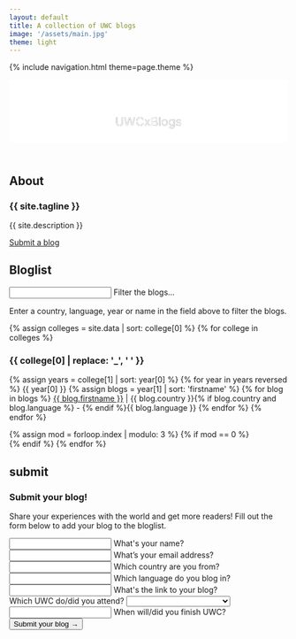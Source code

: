 ```yaml
---
layout: default
title: A collection of UWC blogs
image: '/assets/main.jpg'
theme: light
---
```


{% include navigation.html theme=page.theme %}

<article>
<header class="header">
  <div class="header-background" style="background-image: url('{{ site.baseurl }}{{ page.image }}')">
    <svg class="header-large" viewBox="0 0 330 75">
      <defs>
        <g id="text-large">
          <text class="header-text" text-anchor="middle" x="165" y="55">UWCxBlogs</text>
        </g>
        <mask id="mask-large" x="0" y="0" width="450" height="75">
          <rect x="0" y="0" width="450" height="75" fill="#fff"/>
          <use xlink:href="#text-large" />
        </mask>
      </defs>
      <rect x="0" y="0" width="450" height="75" mask="url(#mask-large)" fill="white" fill-opacity="1"/>
      <use xlink:href="#text-large" mask="url(#mask-large)" />
    </svg>
  </div>
</header>

<section id="about" class="section">
  <h2 class="section-title">About</h2>
  <h1 class="section-header">{{ site.tagline }}</h1>
  <p class="section-body -large">{{ site.description }}</p>
  <a class="section-link -large" href="#submit" data-scroll>Submit a blog</a>
</section>

<section id="bloglist" class="section">
<h2 class="section-title">Bloglist</h2>
<div class="form-group section-blogs">
  <input class="form-input" type="search" name="js-search" id="js-search" placeholder=" " autocomplete="off" required/>
  <span class="form-highlight"></span>
  <span class="form-underline"></span>
  <label class="form-label" for="js-search">Filter the blogs...</label>
  <p class="section-hint">Enter a country, language, year or name in the field above to filter the blogs.</p>
</div>

{% assign colleges = site.data | sort: college[0] %}
{% for college in colleges %}
  <div class="section-blogs js-college">
    <h3 class="section-header">{{ college[0] | replace: '_', ' ' }}</h3>
    <p class="section-body section-columns">
    {% assign years = college[1] | sort: year[0] %}
    {% for year in years reversed %}
      <span class="js-list" id="{{ college[0] }}-{{ year[0] }}">
        <span class="section-year js-year">{{ year[0] }}</span>
        <span class="list js-years">
          {% assign blogs = year[1] | sort: 'firstname' %}
          {% for blog in blogs  %}
            <span data-year="{{ blog.year }}" class="section-blog"><a href="http://{{ blog.link }}" target="_blank" rel="noopener noreferrer" class="link"><span class="name">{{ blog.firstname }}</span></a> | <span class="country">{{ blog.country }}</span>{% if blog.country and blog.language %} - {% endif %}<span class="language">{{ blog.language }}</span></span>
          {% endfor %}
        </span>
      </span>
    {% endfor %}
    </p>
  </div>
  {% assign mod = forloop.index | modulo: 3 %}
  {% if mod == 0 %}
    <script async src="//pagead2.googlesyndication.com/pagead/js/adsbygoogle.js"></script>
    <!-- UWCxBlogs -->
    <ins class="adsbygoogle"
         style="display:block"
         data-ad-client="ca-pub-4242118293341339"
         data-ad-slot="6920232204"
         data-ad-format="auto"></ins>
    <script>
    (adsbygoogle = window.adsbygoogle || []).push({});
    </script>
  {% endif %}
{% endfor %}

</section>

<section id="submit" class="section">
  <h2 class="section-title">submit</h2>
    <h1 class="section-header">Submit your blog!</h1>
    <p class="section-body -large">Share your experiences with the world and get more readers! Fill out the form below to add your blog to the bloglist.</p>
  <!-- Begin MailChimp Signup Form -->
  <div id="mc_embed_signup">
    <form action="//connor-baer.us7.list-manage.com/subscribe/post?u=b1caba133f37d9e536b7ee6c6&amp;id=7a0d71349c" method="post" id="mc-embedded-subscribe-form" name="mc-embedded-subscribe-form" class="validate" target="_blank" novalidate>
      <div id="mc_embed_signup_scroll" class="section-inputs">
        <div class="mc-field-group form-group">
          <input type="text" value="" name="FNAME" class="required form-input" id="mce-FNAME" placeholder=" " required>
          <span class="form-highlight"></span>
          <span class="form-underline"></span>
          <label class="form-label" for="mce-FNAME">What's your name?</label>
        </div>
        <div class="mc-field-group form-group">
          <input type="email" value="" name="EMAIL" class="required email form-input" id="mce-EMAIL" placeholder=" " required>
          <span class="form-highlight"></span>
          <span class="form-underline"></span>
          <label class="form-label" for="mce-EMAIL">What’s your email address?</label>
        </div>
        <div class="mc-field-group form-group">
          <input type="text" value="" name="MCOUNTRY" class="required form-input" id="mce-MCOUNTRY" placeholder=" " required>
          <span class="form-highlight"></span>
          <span class="form-underline"></span>
          <label class="form-label" for="mce-MCOUNTRY">Which country are you from?</label>
        </div>
        <div class="mc-field-group form-group">
          <input type="text" value="" name="MLANGUAGE" class="required form-input" id="mce-MLANGUAGE" placeholder=" " required>
          <span class="form-highlight"></span>
          <span class="form-underline"></span>
          <label class="form-label" for="mce-MLANGUAGE">Which language do you blog in?</label>
        </div>
        <div class="mc-field-group form-group">
          <input type="url" value="" name="MLINK" class="required url form-input" id="mce-MLINK" placeholder=" " required>
          <span class="form-highlight"></span>
          <span class="form-underline"></span>
          <label class="form-label" for="mce-MLINK">What's the link to your blog?</label>
        </div>
        <div class="mc-field-group">
          <label for="mce-MCOLLEGE">Which UWC do/did you attend?</label>
          <select name="MCOLLEGE" class="required" id="mce-MCOLLEGE">
            <option value=""></option>
            <option value="UWC Adriatic">UWC Adriatic</option>
            <option value="UWC Atlantic College">UWC Atlantic College</option>
            <option value="UWC Changshu">UWC Changshu</option>
            <option value="UWC Costa Rica">UWC Costa Rica</option>
            <option value="UWC Dilijan">UWC Dilijan</option>
            <option value="UWC Li Po Chun">UWC Li Po Chun</option>
            <option value="UWC Maastricht">UWC Maastricht</option>
            <option value="UWC Mahindra">UWC Mahindra</option>
            <option value="UWC Mostar">UWC Mostar</option>
            <option value="UWC Pearson College">UWC Pearson College</option>
            <option value="UWC Red Cross Nordic">UWC Red Cross Nordic</option>
            <option value="UWC Robert Bosch College">UWC Robert Bosch College</option>
            <option value="UWC South East Asia">UWC South East Asia</option>
            <option value="UWC Thailand">UWC Thailand</option>
            <option value="UWC USA">UWC USA</option>
            <option value="UWC Waterford Kamhlaba">UWC Waterford Kamhlaba</option>
          </select>
        </div>
        <div class="mc-field-group size1of2 form-group">
          <input type="number" name="MYEAR" class="required form-input" value="" id="mce-MYEAR" placeholder=" " required>
          <span class="form-highlight"></span>
          <span class="form-underline"></span>
          <label class="form-label" for="mce-MYEAR">When will/did you finish UWC?</label>
        </div>
        <div id="mce-responses" class="clear">
          <div class="response" id="mce-error-response" style="display:none"></div>
          <div class="response" id="mce-success-response" style="display:none"></div>
        </div>    <!-- real people should not fill this in and expect good things - do not remove this or risk form bot signups-->
        <div style="position: absolute; left: -5000px;" aria-hidden="true"><input type="text" name="b_b1caba133f37d9e536b7ee6c6_7a0d71349c" tabindex="-1" value=""></div>
        <input type="submit" value="Submit your blog →" name="subscribe" id="mc-embedded-subscribe" class="button">
      </div>
    </form>
  </div>
  <!--End mc_embed_signup-->
</section>
</article>